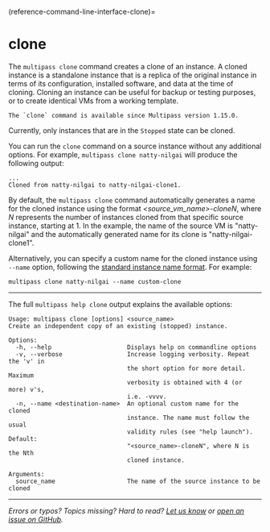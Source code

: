 (reference-command-line-interface-clone)=
# clone

The `multipass clone` command creates a clone of an instance. A cloned instance is a standalone instance that is a replica of the original instance in terms of its configuration, installed software, and data at the time of cloning. Cloning an instance can be useful for backup or testing purposes, or to create identical VMs from a working template.

```{caution}
The `clone` command is available since Multipass version 1.15.0.
```

Currently, only instances that are in the `Stopped` state can be cloned. 

You can run the `clone` command  on a source instance without any additional options. For example, `multipass clone natty-nilgai` will produce the following output:

```{code-block} text
...
Cloned from natty-nilgai to natty-nilgai-clone1.
```

By default, the `multipass clone` command automatically generates a name for the cloned instance using the format *<source_vm_name>-cloneN*, where *N* represents the number of instances cloned from that specific source instance, starting at 1. In the example, the name of the source VM is "natty-nilgai" and the automatically generated name for its clone is "natty-nilgai-clone1".

Alternatively, you can specify a custom name for the cloned instance using `--name` option, following the [standard instance name format](/reference/instance-name-format). For example:

```
multipass clone natty-nilgai --name custom-clone
```

---

The full `multipass help clone` output explains the available options:

```{code-block} text
Usage: multipass clone [options] <source_name>
Create an independent copy of an existing (stopped) instance.

Options:
  -h, --help                     Displays help on commandline options
  -v, --verbose                  Increase logging verbosity. Repeat the 'v' in
                                 the short option for more detail. Maximum
                                 verbosity is obtained with 4 (or more) v's,
                                 i.e. -vvvv.
  -n, --name <destination-name>  An optional custom name for the cloned
                                 instance. The name must follow the usual
                                 validity rules (see "help launch"). Default:
                                 "<source_name>-cloneN", where N is the Nth
                                 cloned instance.

Arguments:
  source_name                    The name of the source instance to be cloned
```
---

*Errors or typos? Topics missing? Hard to read? <a href="https://docs.google.com/forms/d/e/1FAIpQLSd0XZDU9sbOCiljceh3rO_rkp6vazy2ZsIWgx4gsvl_Sec4Ig/viewform?usp=pp_url&entry.317501128=https://multipass.run/docs/clone-command" target="_blank">Let us know</a> or <a href="https://github.com/canonical/multipass/issues/new/choose" target="_blank">open an issue on GitHub</a>.*

